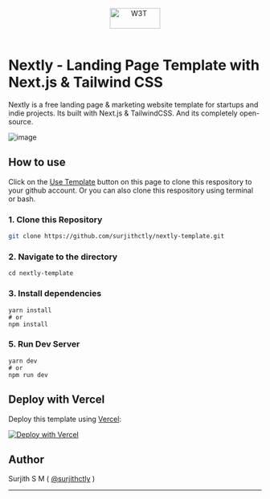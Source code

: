 <p align="center">
 <a href="https://web3templates.com/?ref=nextly_github_logo">
 <img src="https://user-images.githubusercontent.com/1884712/132941531-0fdd7acf-47ca-424e-b77f-1fab2e372a37.png" alt="W3T" width="100" height="41"/>
 </a> 
 <br>
 <br>
</p>

# Nextly - Landing Page Template with Next.js & Tailwind CSS

Nextly is a free landing page & marketing website template for  startups and indie projects. Its built with Next.js & TailwindCSS.
And its completely open-source.
 
![image](https://user-images.githubusercontent.com/1884712/121497169-03228680-c990-11eb-975a-e77fddc43de0.png)

## How to use

Click on the [Use Template](https://github.com/surjithctly/nextly-template/generate) button on this page to clone this respository to your github account. Or you can also clone this respository using terminal or bash. 

### 1\. Clone this Repository

```bash
git clone https://github.com/surjithctly/nextly-template.git
```

### 2\. Navigate to the directory

```
cd nextly-template
```

### 3\. Install dependencies

```
yarn install
# or
npm install
```

### 5\. Run Dev Server

```
yarn dev
# or
npm run dev
```

## Deploy with Vercel

Deploy this template using [Vercel](https://vercel.com?utm_source=github&utm_medium=readme&utm_campaign=next-example):

[![Deploy with Vercel](https://vercel.com/button)](https://vercel.com/new/git/external?repository-url=https://github.com/surjithctly/nextly-template&project-name=nextly-template&repository-name=nextly-template)


## Author

Surjith S M ( [@surjithctly](https://surjithctly.in/) )

---




